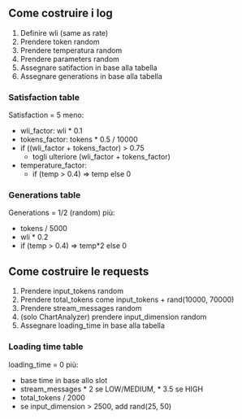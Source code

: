 ## Come costruire i log

1) Definire wli (same as rate)
2) Prendere token random
3) Prendere temperatura random
4) Prendere parameters random
5) Assegnare satifaction in base alla tabella
6) Assegnare generations in base alla tabella

### Satisfaction table

Satisfaction = 5 meno:
- wli_factor: wli * 0.1
- tokens_factor: tokens * 0.5 / 10000 
- if ((wli_factor + tokens_factor) > 0.75
  - togli ulteriore (wli_factor + tokens_factor)
- temperature_factor: 
  - if (temp > 0.4) => temp else 0

### Generations table

Generations = 1/2 (random) più:
- tokens / 5000
- wli * 0.2
- if (temp > 0.4) => temp*2 else 0


## Come costruire le requests

1) Prendere input_tokens random
2) Prendere total_tokens come input_tokens + rand(10000, 70000)
3) Prendere stream_messages random
4) (solo ChartAnalyzer) prendere input_dimension random
5) Assegnare loading_time in base alla tabella

### Loading time table

loading_time = 0 più:
- base time in base allo slot
- stream_messages * 2 se LOW/MEDIUM, * 3.5 se HIGH
- total_tokens / 2000
- se input_dimension > 2500, add rand(25, 50)
